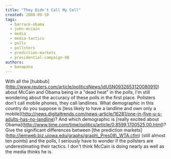 ```yaml
---
title: "They Didn't Call My Cell"
created: 2008-09-10
tags: 
  - barrack-obama
  - john-mccain
  - media
  - media-tactics
  - polls
  - pollsters
  - prediction-markets
  - presidential-campaign-08
authors: 
  - banapana
---
```


With all the \[hubbub\](http://www.reuters.com/article/politicsNews/idUSN0932653120080910) about McCain and Obama being in a "dead heat" in the polls, I'm still wondering about the accuracy of these polls in the first place. Pollsters don't call mobile phones, they call landlines. What demographic in this country do you suppose is \[less likely to have a landline and own only a mobile\](http://news.digitaltrends.com/news-article/16281/one-in-five-u-s-adults-has-no-landline)? And which demographic is \[really excited about Obama\](http://www.time.com/time/politics/article/0,8599,1700525,00.html)? Give the significant differences between \[the prediction markets\](http://iemweb.biz.uiowa.edu/graphs/graph\_Pres08\_WTA.cfm) (still almost ten points) and the polls, I seriously have to wonder if the pollsters are underestimating their tactics. I don't think McCain is doing nearly as well as the media thinks he is.

